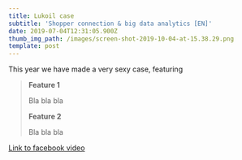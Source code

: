 ```yaml
---
title: Lukoil case
subtitle: 'Shopper connection & big data analytics [EN]'
date: 2019-07-04T12:31:05.900Z
thumb_img_path: /images/screen-shot-2019-10-04-at-15.38.29.png
template: post
---
```

This year we have made a very sexy case, featuring

> **Feature 1**
>
> Bla bla bla
>
> **Feature 2**
>
> Bla bla bla

[Link to facebook video ](https://www.facebook.com/s.a.f.moscow/videos/vb.122954284726174/315175825920325/?type=3&theater)
